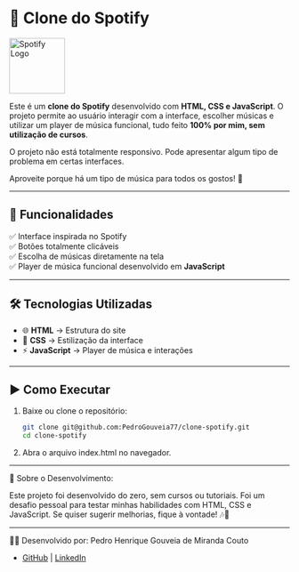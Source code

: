 # 🎵 Clone do Spotify  

<img src="https://upload.wikimedia.org/wikipedia/commons/8/84/Spotify_icon.svg" alt="Spotify Logo" width="100"/>

Este é um **clone do Spotify** desenvolvido com **HTML, CSS e JavaScript**. O projeto permite ao usuário interagir com a interface, escolher músicas e utilizar um player de música funcional, tudo feito **100% por mim, sem utilização de cursos**.

O projeto não está totalmente responsivo. Pode apresentar algum tipo de problema em certas interfaces. 

Aproveite porque há um tipo de música para todos os gostos! 🎵

---

## 🚀 Funcionalidades  

✅ Interface inspirada no Spotify  
✅ Botões totalmente clicáveis  
✅ Escolha de músicas diretamente na tela  
✅ Player de música funcional desenvolvido em **JavaScript**  

---

## 🛠 Tecnologias Utilizadas  

- 🌐 **HTML** → Estrutura do site  
- 🎨 **CSS** → Estilização da interface  
- ⚡ **JavaScript** → Player de música e interações  

---

## ▶️ Como Executar  

1. Baixe ou clone o repositório:  
   ```sh
   git clone git@github.com:PedroGouveia77/clone-spotify.git
   cd clone-spotify
   
2. Abra o arquivo index.html no navegador.

---

📌 Sobre o Desenvolvimento:

Este projeto foi desenvolvido do zero, sem cursos ou tutoriais. Foi um desafio pessoal para testar minhas habilidades com HTML, CSS e JavaScript.
Se quiser sugerir melhorias, fique à vontade! 🎶🚀

---
👨‍💻 Desenvolvido por: Pedro Henrique Gouveia de Miranda Couto
- [GitHub](https://github.com/PedroGouveia77) | [LinkedIn](https://www.linkedin.com/in/pedro-henrique-gouveia-590097257/)
